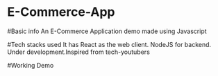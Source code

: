 # E-Commerce-App
#Basic info
An E-Commerce Application demo made using Javascript

#Tech stacks used
It has React as the web client.
NodeJS for backend.
Under development.Inspired from tech-youtubers

#Working Demo

